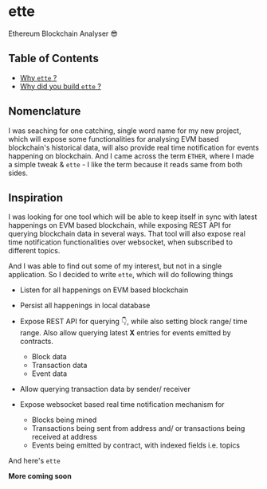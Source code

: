 # ette
Ethereum Blockchain Analyser 😎

## Table of Contents

- [Why `ette` ?](#nomenclature)
- [Why did you build `ette` ?](#inspiration)

## Nomenclature

I was seaching for one catching, single word name for my new project, which will expose some functionalities for analysing EVM based blockchain's historical data, will also provide real time notification for events happening on blockchain. And I came across the term `ETHER`, where I made a simple tweak & `ette` - I like the term because it reads same from both sides.

## Inspiration

I was looking for one tool which will be able to keep itself in sync with latest happenings on EVM based blockchain, while exposing REST API for querying blockchain data in several ways. That tool will also expose real time notification functionalities over websocket, when subscribed to different topics.

And I was able to find out some of my interest, but not in a single application. So I decided to write `ette`, which will do following things

- Listen for all happenings on EVM based blockchain
- Persist all happenings in local database
- Expose REST API for querying 👇, while also setting block range/ time range. Also allow querying latest **X** entries for events emitted by contracts. 
    - Block data
    - Transaction data
    - Event data

- Allow querying transaction data by sender/ receiver
- Expose websocket based real time notification mechanism for 
    - Blocks being mined
    - Transactions being sent from address and/ or transactions being received at address
    - Events being emitted by contract, with indexed fields i.e. topics

And here's `ette`

**More coming soon**
